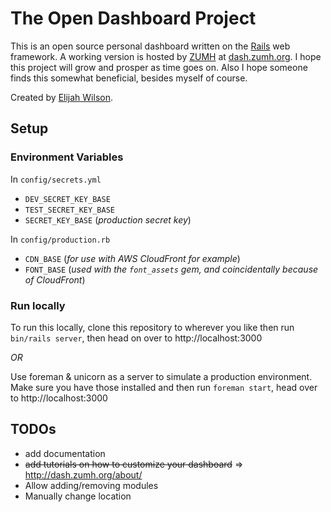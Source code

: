 # The Open Dashboard Project

This is an open source personal dashboard written on the [Rails](http://rubyonrails.org) web framework. A working version is hosted by [ZUMH](http://zumh.org) at [dash.zumh.org](http://dash.zumh.org). I hope this project will grow and prosper as time goes on. Also I hope someone finds this somewhat beneficial, besides myself of course.

Created by [Elijah Wilson](http://elijahwilson.me).

## Setup

### Environment Variables
In `config/secrets.yml`
- `DEV_SECRET_KEY_BASE`
- `TEST_SECRET_KEY_BASE`
- `SECRET_KEY_BASE` (_production secret key_)

In `config/production.rb`
- `CDN_BASE` (_for use with AWS CloudFront for example_)
- `FONT_BASE` (_used with the `font_assets` gem, and coincidentally because of CloudFront_)

### Run locally

To run this locally, clone this repository to wherever you like then run `bin/rails server`, then head on over to http://localhost:3000

_OR_

Use foreman & unicorn as a server to simulate a production environment. Make sure you have those installed and then run `foreman start`, head over to http://localhost:3000

## TODOs
- add documentation
- ~~add tutorials on how to customize your dashboard~~ => http://dash.zumh.org/about/
- Allow adding/removing modules
- Manually change location